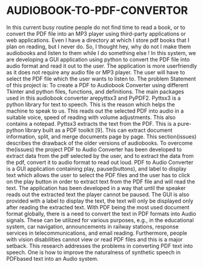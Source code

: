 # AUDIOBOOK-TO-PDF-CONVERTOR
In this current busy routine people do not find time to read a book, or to convert the PDF file into an MP3 player using third-party applications or web applications. Even I have a directory at which I store pdf books that I plan on reading, but I never do. So, I thought hey, why do not I make them audiobooks and
listen to them while I do something else ! In this system, we are developing a GUI application using python to convert the PDF file into audio format and
read it out to the user. The application is more userfriendly as it does not require any audio file or MP3 player. The user will have to select the PDF file which
the user wants to listen to.
The problem Statement of this project is:
To create a PDF to Audiobook Converter using
different Tkinter and python files, functions, and
definitions. The main packages used in this audiobook
converter arepyttsx3 and PyPDF2. Pyttsx3 is a python
library for text to speech. This is the reason which
helps the machine to speak to us. This reads out the
selected PDF into audio in a suitable voice, speed of
reading with volume adjustments. This also contains a
notepad. Pyttsx3 extracts the text from the PDF. This
is a pure-python library built as a PDF toolkit [9]. This
can extract document information, split, and merge
documents page by page. This section(issues)
describes the drawback of the older versions of
audiobooks. To overcome the(issues) the project PDF
to Audio Converter has been developed to extract data
from the pdf selected by the user, and to extract the
data from the pdf, convert it to audio format to read
out loud.
PDF to Audio Converter is a GUI application
containing play, pause(buttons), and label to display
text which allows the user to select the PDF files and
the user has to click on the play button in order to
extract text from the PDF file and will read the text.
The application has been developed in a way that until
the speaker reads out the extracted text the player
cannot be paused. The GUI is also provided with a
label to display the text, the text will only be displayed
only after reading the extracted text.
With PDF being the most used document format
globally, there is a need to convert the text in PDF
formats into Audio signals. These can be utilized for
various purposes, e.g., in the educational system, car
navigation, announcements in railway stations,
response services in telecommunications, and email
reading. Furthermore, people with vision
disabilities cannot view or read PDF files and this is a
major setback. This research addresses the problems
in converting PDF text into speech. One is how to
improve the naturalness of synthetic speech in PDFbased text into an Audio system.

